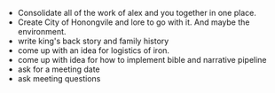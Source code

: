 - Consolidate all of the work of alex and you together in one place.
- Create City of Honongvile and lore to go with it. And maybe the environment.
- write king's back story and family history
- come up with an idea for logistics of iron.
- come up with idea for how to implement bible and narrative pipeline
- ask for a meeting date
- ask meeting questions
